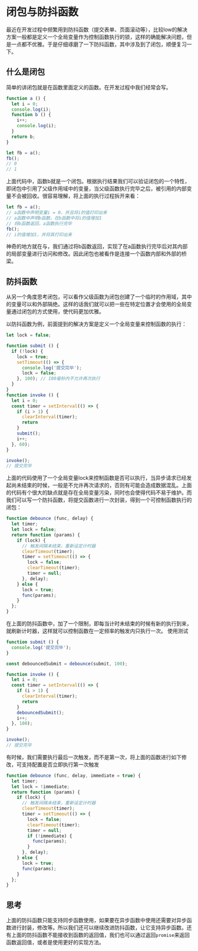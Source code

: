 # 闭包与防抖函数

最近在开发过程中频繁用到防抖函数（提交表单、页面滚动等），比较low的解决方案一般都是定义一个全局变量作为控制函数执行的锁，这样的确能解决问题，但是一点都不优雅。于是仔细琢磨了一下防抖函数，其中涉及到了闭包，顺便复习一下。

## 什么是闭包
简单的讲闭包就是在函数里面定义的函数。在开发过程中我们经常会写。
```javascript
function a () {
  let i = 0;
  console.log(i);
  function b () {
    i++;
    console.log(i);
  }
  return b;
}

let fb = a();
fb();
// 0
// 1
```
上面代码中，函数b就是一个闭包。根据执行结果我们可以验证闭包的一个特性，即闭包中引用了父级作用域中的变量，当父级函数执行完毕之后，被引用的内部变量不会被回收。很容易理解，将上面的执行过程拆开来看：
```javascript
let fb = a();
// a函数中声明变量i = 0，并且将i的值打印出来
// a函数中声明b函数，在b函数中将i的值增加1
// 将b函数返回，a函数执行完毕
fb();
// i的值增加1，并将其打印出来
```
神奇的地方就在与，我们通过将b函数返回，实现了在a函数执行完毕后对其内部的局部变量进行访问和修改。因此闭包也被看作是连接一个函数内部和外部的桥梁。

## 防抖函数
从另一个角度思考闭包，可以看作父级函数为闭包创建了一个临时的作用域，其中的变量可以和外部隔绝。这样的话我们就可以把一些在特定位置才会使用的全局变量通过闭包的方式使用，使代码更加优雅。

以防抖函数为例，前面提到的解决方案是定义一个全局变量来控制函数的执行：
```javascript
let lock = false;

function submit () {
  if (!lock) {
    lock = true;
    setTimeout(() => {
      console.log('提交完毕');
      lock = false;
    }, 100); // 100毫秒内不允许再次执行
  }
}
function invoke () {
  let i = 0;
  const timer = setInterval(() => {
    if (i > 1) {
      clearInterval(timer);
      return
    }
    submit();
    i++;
  }, 60);
}

invoke();
// 提交完毕
```
上面的代码使用了一个全局变量lock来控制函数是否可以执行，当异步请求已经发起尚未结束的时候，一般是不允许再次请求的，否则有可能会造成数据混乱。上面的代码有个很大的缺点就是存在全局变量污染，同时也会使得代码不易于维护。而我们可以写一个防抖函数，将提交函数进行一次封装，得到一个可控制函数执行的闭包：
```javascript
function debounce (func, delay) {
  let timer;
  let lock = false;
  return function (params) {
    if (lock) {
      // 触发间隔未结束，重新设定计时器
      clearTimeout(timer);
      timer = setTimeout(() => {
        lock = false;
        clearTimeout(timer);
        timer = null;
      }, delay);
    } else {
      lock = true;
      func(params);
    }
  };
}
```
在上面的防抖函数中，加了一个限制，即每当计时未结束的时候有新的执行到来，就刷新计时器，这样就可以控制函数在一定频率的触发内只执行一次。
使用测试
```javascript
function submit () {
  console.log('提交完毕');
}

const debouncedSubmit = debounce(submit, 100);

function invoke () {
  let i = 0;
  const timer = setInterval(() => {
    if (i > 1) {
      clearInterval(timer);
      return
    }
    debouncedSubmit();
    i++;
  }, 100);
}

invoke();
// 提交完毕
```

有时候，我们需要执行最后一次触发，而不是第一次，将上面的函数进行如下修改，可支持配置是否立即执行第一次触发
```javascript
function debounce (func, delay, immediate = true) {
  let timer;
  let lock = !immediate;
  return function (params) {
    if (lock) {
      // 触发间隔未结束，重新设定计时器
      clearTimeout(timer);
      timer = setTimeout(() => {
        lock = false;
        clearTimeout(timer);
        timer = null;
        if (!immediate) {
          func(params);
        }
      }, delay);
    } else {
      lock = true;
      func(params);
    }
  };
}
```

## 思考
上面的防抖函数只能支持同步函数使用，如果要在异步函数中使用还需要对异步函数进行封装，修改等。所以我们还可以继续改进防抖函数，让它支持异步函数。还有上面的防抖函数不能接收到函数的返回值，我们也可以通过返回`promise`来返回函数返回值，或者是使用更好的实现方法。